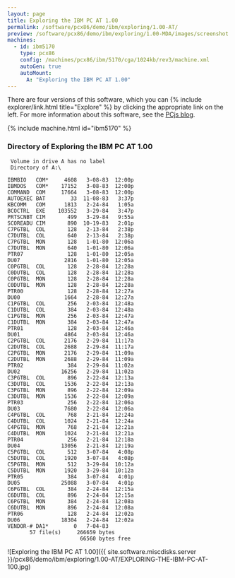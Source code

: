 ```yaml
---
layout: page
title: Exploring the IBM PC AT 1.00
permalink: /software/pcx86/demo/ibm/exploring/1.00-AT/
preview: /software/pcx86/demo/ibm/exploring/1.00-MDA/images/screenshot.png
machines:
  - id: ibm5170
    type: pcx86
    config: /machines/pcx86/ibm/5170/cga/1024kb/rev3/machine.xml
    autoGen: true
    autoMount:
      A: "Exploring the IBM PC AT 1.00"
---
```


There are four versions of this software, which you can {% include explorer/link.html title="Explore" %} by clicking the appropriate link on the left.
For more information about this software, see the [PCjs blog](/blog/2018/04/01/).

{% include machine.html id="ibm5170" %}

### Directory of Exploring the IBM PC AT 1.00

     Volume in drive A has no label
     Directory of A:\

    IBMBIO   COM*     4608   3-08-83  12:00p
    IBMDOS   COM*    17152   3-08-83  12:00p
    COMMAND  COM     17664   3-08-83  12:00p
    AUTOEXEC BAT        33  11-08-83   3:37p
    KBCOMM   COM      1813   2-24-84   1:05a
    BCOCTRL  EXE    103552   3-29-84   3:47p
    PRTSCNBT CIM       499   3-29-84   9:55a
    SCOREADU CIM       890  10-19-83   2:01p
    C7PGTBL  COL       128   2-13-84   2:38p
    C7DUTBL  COL       640   2-13-84   2:38p
    C7PGTBL  MON       128   1-01-80  12:06a
    C7DUTBL  MON       640   1-01-80  12:06a
    PTR07              128   1-01-80  12:05a
    DU07              2816   1-01-80  12:05a
    C0PGTBL  COL       128   2-28-84  12:28a
    C0DUTBL  COL       128   2-28-84  12:28a
    C0PGTBL  MON       128   2-28-84  12:28a
    C0DUTBL  MON       128   2-28-84  12:28a
    PTR00              128   2-28-84  12:27a
    DU00              1664   2-28-84  12:27a
    C1PGTBL  COL       256   2-03-84  12:48a
    C1DUTBL  COL       384   2-03-84  12:48a
    C1PGTBL  MON       256   2-03-84  12:47a
    C1DUTBL  MON       384   2-03-84  12:47a
    PTR01              128   2-03-84  12:46a
    DU01              4864   2-03-84  12:46a
    C2PGTBL  COL      2176   2-29-84  11:17a
    C2DUTBL  COL      2688   2-29-84  11:17a
    C2PGTBL  MON      2176   2-29-84  11:09a
    C2DUTBL  MON      2688   2-29-84  11:09a
    PTR02              384   2-29-84  11:02a
    DU02             16256   2-29-84  11:02a
    C3PGTBL  COL       896   2-22-84  12:13a
    C3DUTBL  COL      1536   2-22-84  12:13a
    C3PGTBL  MON       896   2-22-84  12:09a
    C3DUTBL  MON      1536   2-22-84  12:09a
    PTR03              256   2-22-84  12:06a
    DU03              7680   2-22-84  12:06a
    C4PGTBL  COL       768   2-21-84  12:24a
    C4DUTBL  COL      1024   2-21-84  12:24a
    C4PGTBL  MON       768   2-21-84  12:21a
    C4DUTBL  MON      1024   2-21-84  12:21a
    PTR04              256   2-21-84  12:18a
    DU04             13056   2-21-84  12:19a
    C5PGTBL  COL       512   3-07-84   4:08p
    C5DUTBL  COL      1920   3-07-84   4:08p
    C5PGTBL  MON       512   3-29-84  10:12a
    C5DUTBL  MON      1920   3-29-84  10:12a
    PTR05              384   3-07-84   4:01p
    DU05             25088   3-07-84   4:01p
    C6PGTBL  COL       384   2-24-84  12:15a
    C6DUTBL  COL       896   2-24-84  12:15a
    C6PGTBL  MON       384   2-24-84  12:08a
    C6DUTBL  MON       896   2-24-84  12:08a
    PTR06              128   2-24-84  12:02a
    DU06             18304   2-24-84  12:02a
    VENDOR-# DA1*        0   7-04-83
           57 file(s)     266659 bytes
                           66560 bytes free

![Exploring the IBM PC AT 1.00]({{ site.software.miscdisks.server }}/pcx86/demo/ibm/exploring/1.00-AT/EXPLORING-THE-IBM-PC-AT-100.jpg)
